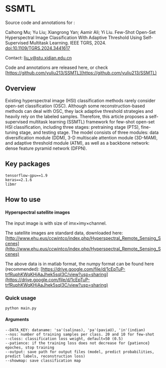 # SSMTL

Source code and annotations for :

Caihong Mu; Yu Liu; Xiangrong Yan; Aamir Ali; Yi Liu. Few-Shot Open-Set Hyperspectral Image Classification With Adaptive Threshold Using Self-Supervised Multitask Learning. IEEE TGRS, 2024. [doi:10.1109/TGRS.2024.3441617](https://doi.org/10.1109/TGRS.2024.3441617)

Contact: <liu_y@stu.xidian.edu.cn>

Code and annotations are released here, or check [https://github.com/yuliu213/SSMTL](https://github.com/yuliu213/SSMTL)

## Overview
Existing hyperspectral image (HSI) classification methods rarely consider open-set classification (OSC). Although some reconstruction-based methods can deal with OSC, they lack adaptive threshold strategies and heavily rely on the labeled samples. Therefore, this article proposes a self-supervised multitask learning (SSMTL) framework for few-shot open-set HSI classification, including three stages: pretraining stage (PTS), fine-tuning stage, and testing stage. The model consists of three modules: data diversification module (DDM), 3-D multiscale attention module (3D-MAM), and adaptive threshold module (ATM), as well as a backbone network: dense feature pyramid network (DFPN).


## Key packages
    tensorflow-gpu==1.9
    keras==2.1.6
    libmr

    
## How to use
#### Hyperspectral satellite images
The input image is with size of imx×imy×channel. 

The satellite images are standard data, downloaded here: [http://www.ehu.eus/ccwintco/index.php/Hyperspectral_Remote_Sensing_Scenes](http://www.ehu.eus/ccwintco/index.php/Hyperspectral_Remote_Sensing_Scenes)

The above data is in matlab format, the numpy format can be found here (recommended):
[https://drive.google.com/file/d/1cEpTuP-trfRuphKWqKHjAaJhek5sqI3C/view?usp=sharing](https://drive.google.com/file/d/1cEpTuP-trfRuphKWqKHjAaJhek5sqI3C/view?usp=sharing)



### Quick usage
    python main.py

#### Arguments
    --DATA_KEY: dataname: 'sa'(salinas), 'pa'(paviaU), 'in'(indian)
    --nos: number of training samples per class. 20 and 10 for few-shot
    --closs: classification loss weight, default=50 (0.5)
    --patience: if the training loss does not decrease for {patience} epoches, stop training
    --output: save path for output files (model, predict probabilities, predict labels, reconstruction loss)
    --showmap: save classification map



